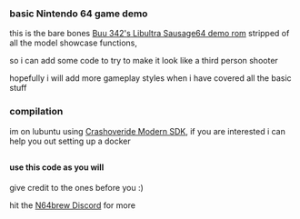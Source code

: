 
### basic Nintendo 64 game demo

this is the bare bones [Buu 342's Libultra Sausage64 demo rom](https://github.com/buu342/N64-Sausage64) stripped of all the model showcase functions,

so i can add some code to try to make it look like a third person shooter

hopefully i will add more gameplay styles when i have covered all the basic stuff

### compilation

im on lubuntu using [Crashoveride Modern SDK](https://crashoveride95.github.io/modernsdk/), if you are interested i can help you out setting up a docker

##

#### use this code as you will

give credit to the ones before you :)


hit the [N64brew Discord](https://discord.gg/r86zSRwDDY) for more

##
